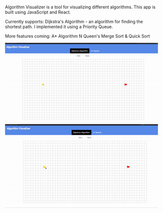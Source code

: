 Algorithm Visualizer is a tool for visualizing different algorithms. This app is built using JavaScript and React.

Currently supports:
Dijkstra's Algorithm - an algorithm for finding the shortest path. I implemented it using a Priority Queue.


More features coming:
A* Algorithm
N Queen's
Merge Sort & Quick Sort

<img src="https://github.com/xdeng9/algorithm-visualizer/blob/master/screen/demo0.gif" />
<img src="https://github.com/xdeng9/algorithm-visualizer/blob/master/screen/demo2.gif" />
